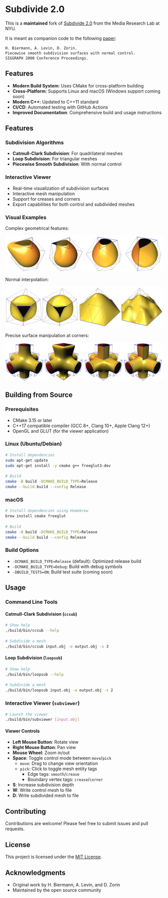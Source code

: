 # Subdivide 2.0

This is a **maintained** fork of [Subdivide 2.0](https://cs.nyu.edu/home/people/in_memoriam/biermann/subdivision) from the Media Research Lab at NYU.

It is meant as companion code to the following [paper](doc/piecewise-smooth.pdf):
```
H. Biermann, A. Levin, D. Zorin.
Piecewise smooth subdivision surfaces with normal control.
SIGGRAPH 2000 Conference Proceedings.
```

## Features

- **Modern Build System**: Uses CMake for cross-platform building
- **Cross-Platform**: Supports Linux and macOS (Windows support coming soon)
- **Modern C++**: Updated to C++11 standard
- **CI/CD**: Automated testing with GitHub Actions
- **Improved Documentation**: Comprehensive build and usage instructions

## Features

### Subdivision Algorithms
- **Catmull-Clark Subdivision**: For quadrilateral meshes
- **Loop Subdivision**: For triangular meshes
- **Piecewise Smooth Subdivision**: With normal control

### Interactive Viewer
- Real-time visualization of subdivision surfaces
- Interactive mesh manipulation
- Support for creases and corners
- Export capabilities for both control and subdivided meshes

### Visual Examples

Complex geometrical features:

![examples of complex features](doc/images/5.png)

Normal interpolation:

![normal interpolation](doc/images/6.png)

Precise surface manipulation at corners:

![surface manipulation with corners](doc/images/8.png)

## Building from Source

### Prerequisites
- CMake 3.15 or later
- C++17 compatible compiler (GCC 8+, Clang 10+, Apple Clang 12+)
- OpenGL and GLUT (for the viewer application)

### Linux (Ubuntu/Debian)
```bash
# Install dependencies
sudo apt-get update
sudo apt-get install -y cmake g++ freeglut3-dev

# Build
cmake -B build -DCMAKE_BUILD_TYPE=Release
cmake --build build --config Release
```

### macOS
```bash
# Install dependencies using Homebrew
brew install cmake freeglut

# Build
cmake -B build -DCMAKE_BUILD_TYPE=Release
cmake --build build --config Release
```

### Build Options
- `-DCMAKE_BUILD_TYPE=Release` (default): Optimized release build
- `-DCMAKE_BUILD_TYPE=Debug`: Build with debug symbols
- `-DBUILD_TESTS=ON`: Build test suite (coming soon)

## Usage

### Command Line Tools

#### Catmull-Clark Subdivision (`ccsub`)
```bash
# Show help
./build/bin/ccsub --help

# Subdivide a mesh
./build/bin/ccsub input.obj -o output.obj -s 3
```

#### Loop Subdivision (`loopsub`)
```bash
# Show help
./build/bin/loopsub --help

# Subdivide a mesh
./build/bin/loopsub input.obj -o output.obj -s 2
```

### Interactive Viewer (`subviewer`)

```bash
# Launch the viewer
./build/bin/subviewer [input.obj]
```

#### Viewer Controls
- **Left Mouse Button**: Rotate view
- **Right Mouse Button**: Pan view
- **Mouse Wheel**: Zoom in/out
- **Space**: Toggle control mode between `move`/`pick`
  - `move`: Drag to change view orientation
  - `pick`: Click to toggle mesh entity tags
    - Edge tags: `smooth`/`crease`
    - Boundary vertex tags: `crease`/`corner`
- **S**: Increase subdivision depth
- **W**: Write control mesh to file
- **D**: Write subdivided mesh to file

## Contributing

Contributions are welcome! Please feel free to submit issues and pull requests.

## License

This project is licensed under the [MIT License](LICENSE).

## Acknowledgments

- Original work by H. Biermann, A. Levin, and D. Zorin
- Maintained by the open source community
